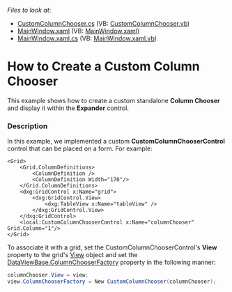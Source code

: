 <!-- default file list -->
*Files to look at*:

* [CustomColumnChooser.cs](./CS/DevExCustomColumnChooser/CustomColumnChooser.cs) (VB: [CustomColumnChooser.vb](./VB/DevExCustomColumnChooser/CustomColumnChooser.vb))
* [MainWindow.xaml](./CS/DevExCustomColumnChooser/MainWindow.xaml) (VB: [MainWindow.xaml](./VB/DevExCustomColumnChooser/MainWindow.xaml))
* [MainWindow.xaml.cs](./CS/DevExCustomColumnChooser/MainWindow.xaml.cs) (VB: [MainWindow.xaml.vb](./VB/DevExCustomColumnChooser/MainWindow.xaml.vb))
<!-- default file list end -->
# How to Create a Custom Column Chooser


This example shows how to create a custom standalone **Column Chooser** and display it within the **Expander** control.</p>


### Description

In this example, we implemented a custom **CustomColumnChooserControl** control that can be placed on a form. For example:
````xaml
<Grid>
    <Grid.ColumnDefinitions>
        <ColumnDefinition />
        <ColumnDefinition Width="170"/>
    </Grid.ColumnDefinitions>
    <dxg:GridControl x:Name="grid">
        <dxg:GridControl.View>
            <dxg:TableView x:Name="tableView" />
        </dxg:GridControl.View>
    </dxg:GridControl>
    <local:CustomColumnChooserControl x:Name="columnChooser" Grid.Column="1"/>
</Grid>
````

To associate it with a grid, set the CustomColumnChooserControl's **View** property to the grid's [View](http://documentation.devexpress.com/#WPF/DevExpressXpfGridGridControl_Viewtopic) object and set the [DataViewBase.ColumnChooserFactory](http://documentation.devexpress.com/#WPF/DevExpressXpfGridDataViewBase_ColumnChooserFactorytopic) property in the following manner:

````cs
columnChooser.View = view;
view.ColumnChooserFactory = New CustomColumnChooser(columnChooser);
````
